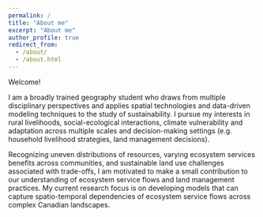 ```yaml
---
permalink: /
title: "About me"
excerpt: "About me"
author_profile: true
redirect_from: 
  - /about/
  - /about.html
---
```


Welcome! 

I am a broadly trained geography student who draws from multiple disciplinary perspectives and applies spatial technologies and data-driven modeling techniques to the study of sustainability. I pursue my interests in rural livelihoods, social-ecological interactions, climate vulnerability and adaptation across multiple scales and decision-making settings (e.g. household livelihood strategies, land management decisions). 

Recognizing uneven distributions of resources, varying ecosystem services benefits across communities, and sustainable land use challenges associated with trade-offs, I am motivated to make a small contribution to our understanding of ecosystem service flows and land management practices. My current research focus is on developing models that can capture spatio-temporal dependencies of ecosystem service flows across complex Canadian landscapes. 

 
